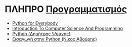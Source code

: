 # ΠΛΗΠΡΟ [Προγραμματισμός](https://www.eap.gr/education/undergraduate/computer-science/topics/#eisagogi_stin_pliroforiki)

- [Python for Everybody](https://www.py4e.com)
- [Introduction To Computer Science And Programming](https://ocw.mit.edu/courses/6-00-introduction-to-computer-science-and-programming-fall-2008/)
- [Python (Δημήτρης Ψούνης)](https://www.youtube.com/playlist?list=PLLMmbOLFy25Eohpgb_V3GWKdf8sL0Upvt)
- [Εισαγωγή στην Python (Νίκος Αβούρης)](https://mathesis.cup.gr/courses/course-v1:ComputerScience+CS1.1+20C/about)


